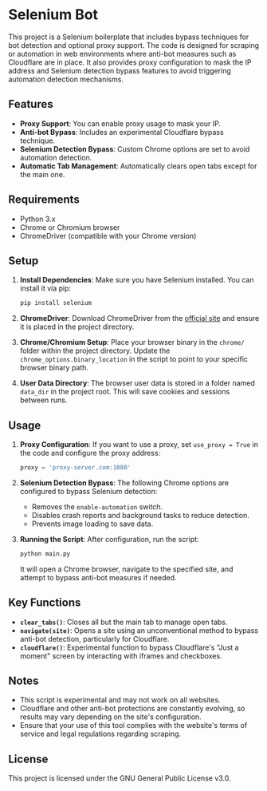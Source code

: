 # Selenium Bot

This project is a Selenium boilerplate that includes bypass techniques for bot detection and optional proxy support. The code is designed for scraping or automation in web environments where anti-bot measures such as Cloudflare are in place. It also provides proxy configuration to mask the IP address and Selenium detection bypass features to avoid triggering automation detection mechanisms.

## Features
- **Proxy Support**: You can enable proxy usage to mask your IP.
- **Anti-bot Bypass**: Includes an experimental Cloudflare bypass technique.
- **Selenium Detection Bypass**: Custom Chrome options are set to avoid automation detection.
- **Automatic Tab Management**: Automatically clears open tabs except for the main one.

## Requirements
- Python 3.x
- Chrome or Chromium browser
- ChromeDriver (compatible with your Chrome version)

## Setup

1. **Install Dependencies**:
   Make sure you have Selenium installed. You can install it via pip:
   ```bash
   pip install selenium
   ```

2. **ChromeDriver**:
   Download ChromeDriver from the [official site](https://sites.google.com/chromium.org/driver/) and ensure it is placed in the project directory.

3. **Chrome/Chromium Setup**:
   Place your browser binary in the `chrome/` folder within the project directory. Update the `chrome_options.binary_location` in the script to point to your specific browser binary path.

4. **User Data Directory**:
   The browser user data is stored in a folder named `data_dir` in the project root. This will save cookies and sessions between runs.

## Usage

1. **Proxy Configuration**:
   If you want to use a proxy, set `use_proxy = True` in the code and configure the proxy address:
   ```python
   proxy = 'proxy-server.com:1080'
   ```

2. **Selenium Detection Bypass**:
   The following Chrome options are configured to bypass Selenium detection:
   - Removes the `enable-automation` switch.
   - Disables crash reports and background tasks to reduce detection.
   - Prevents image loading to save data.

3. **Running the Script**:
   After configuration, run the script:
   ```bash
   python main.py
   ```
   It will open a Chrome browser, navigate to the specified site, and attempt to bypass anti-bot measures if needed.

## Key Functions

- **`clear_tabs()`**: Closes all but the main tab to manage open tabs.
- **`navigate(site)`**: Opens a site using an unconventional method to bypass anti-bot detection, particularly for Cloudflare.
- **`cloudflare()`**: Experimental function to bypass Cloudflare's "Just a moment" screen by interacting with iframes and checkboxes.

## Notes
- This script is experimental and may not work on all websites.
- Cloudflare and other anti-bot protections are constantly evolving, so results may vary depending on the site's configuration.
- Ensure that your use of this tool complies with the website's terms of service and legal regulations regarding scraping.

## License
This project is licensed under the GNU General Public License v3.0.
